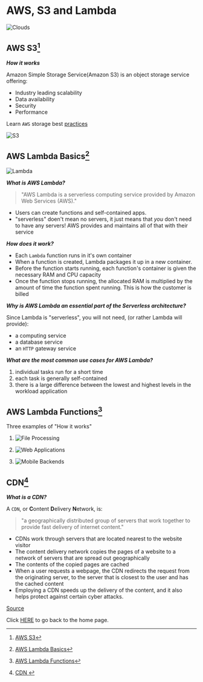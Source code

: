 # AWS, S3 and Lambda

![Clouds](https://encrypted-tbn0.gstatic.com/images?q=tbn:ANd9GcShad23EFOQ-1ZgpHz5yEndZNXs4doIhzgvOg&usqp=CAU)

## AWS S3[^1]

_**How it works**_

Amazon Simple Storage Service(Amazon S3) is an object storage service offering:
- Industry leading scalability
- Data availability
- Security
- Performance

Learn `AWS` storage best [practices](https://aws.amazon.com/training/learn-about/storage/?trk=223cc3bf-b48c-4a69-b5c9-a4633e5b2511~ha_awssm-10362_tnc&sc_icampaign=aware_digitaltraining_storage_best_midpage_tnc&sc_ichannel=ha&sc_icontent=awssm-10362_tnc&sc_iplace=banner)

![S3](https://d1.awsstatic.com/s3-pdp-redesign/product-page-diagram_Amazon-S3_HIW.cf4c2bd7aa02f1fe77be8aa120393993e08ac86d.png)

## AWS Lambda Basics[^2]

![Lambda](https://encrypted-tbn0.gstatic.com/images?q=tbn:ANd9GcQvWxJqkWZoCU6FpyKifZXD-ffFrqMUzsMo4Q&usqp=CAU)

_**What is AWS Lambda?**_

> "AWS Lambda is a serverless computing service provided by Amazon Web Services (AWS)."

- Users can create functions and self-contained apps.  
- "serverless" doen't mean no servers, it just means that _you_ don't need to have any servers!  AWS provides and maintains all of that with their service

_**How does it work?**_

- Each `Lambda` function runs in it's own container
- When a function is created, Lambda packages it up in a new container.
- Before the function starts running, each function's container is given the necessary RAM and CPU capacity
- Once the function stops running, the allocated RAM is multiplied by the amount of time the function spent running.  This is how the customer is billed

_**Why is AWS Lambda an essential part of the Serverless architecture?**_

Since Lambda is "serverless", you will not need, (or rather Lambda will provide):

- a computing service
- a database service
- an `HTTP` gateway service

_**What are the most common use cases for AWS Lambda?**_

1. individual tasks run for a short time
2. each task is generally self-contained
3. there is a large difference between the lowest and highest levels in the workload application

## AWS Lambda Functions[^3]

Three examples of "How it works"

1.  ![File Processing](https://d1.awsstatic.com/product-marketing/Lambda/Diagrams/product-page-diagram_Lambda-RealTimeFileProcessing.a59577de4b6471674a540b878b0b684e0249a18c.png)

2.  ![Web Applications](https://d1.awsstatic.com/product-marketing/Lambda/Diagrams/product-page-diagram_Lambda-WebApplications%202.c7f8cf38e12cb1daae9965ca048e10d676094dc1.png)

3.  ![Mobile Backends](https://d1.awsstatic.com/product-marketing/Lambda/Diagrams/product-page-diagram_Lambda-MobileBackends_option2.00f6421e67e8d6bdbc59f3a2db6fa7d7f8508073.png)

## CDN[^4]

_**What is a CDN?**_

A `CDN`, or **C**ontent **D**elivery **N**etwork, is: 

> "a geographically distributed group of servers that work together to provide fast delivery of internet content."

- CDNs work through servers that are located nearest to the website visitor 
- The content delivery network copies the pages of a website to a network of servers that are spread out geographically
- The contents of the copied pages are cached
- When a user requests a webpage, the CDN redirects the request from the originating server, to the server that is closest to the user and has the cached content
- Employing a CDN speeds up the delivery of the content, and it also helps protect against certain cyber attacks.

[Source](https://www.cloudflare.com/learning/cdn/what-is-a-cdn/)

Click [HERE](README.md) to go back to the home page.

[^1]: [AWS S3](https://aws.amazon.com/s3/)

[^2]: [AWS Lambda Basics](https://www.serverless.com/aws-lambda)

[^3]: [AWS Lambda Functions](https://aws.amazon.com/lambda/)

[^4]: [CDN ](https://cyberhoot.com/cybrary/content-delivery-network-cdn/)